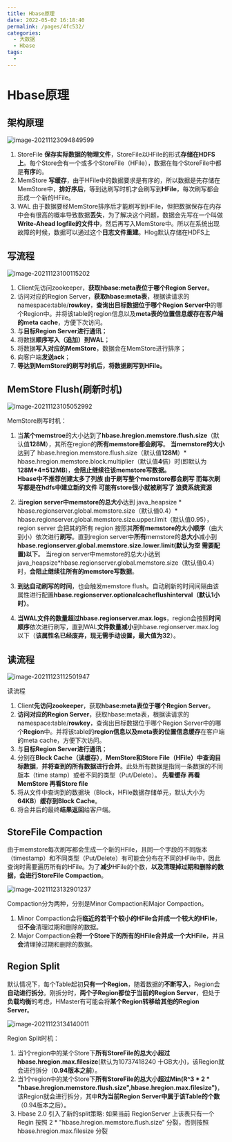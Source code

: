```yaml
---
title: Hbase原理
date: 2022-05-02 16:18:40
permalink: /pages/4fc532/
categories:
  - 大数据
  - Hbase
tags:
  - 
---
```

# Hbase原理

## 架构原理

![image-20211123094849599](https://cdn.jsdelivr.net/gh/Iekrwh/images/md-images/image-20211123094849599.png)

1.	StoreFile
**保存实际数据的物理文件**，StoreFile以HFile的形式**存储在HDFS上**。每个Store会有一个或多个StoreFile（HFile），数据在每个StoreFile中都是**有序**的。
2.	MemStore
**写缓存**，由于HFile中的数据要求是有序的，所以数据是先存储在MemStore中，**排好序后**，等到达刷写时机才会刷写到**HFile**，每次刷写都会形成一个新的HFile。
3.	WAL
由于数据要经MemStore排序后才能刷写到HFile，但把数据保存在内存中会有很高的概率导致数据**丢失**，为了解决这个问题，数据会先写在一个叫做**Write-Ahead logfile的文件中**，然后再写入MemStore中。所以在系统出现故障的时候，数据可以通过这个**日志文件重建**。Hlog默认存储在HDFS上

## 写流程

![image-20211123100115202](https://cdn.jsdelivr.net/gh/Iekrwh/images/md-images/image-20211123100115202.png)

1)	Client先访问zookeeper，**获取hbase:meta表位于哪个Region Server**。
2)	访问对应的Region Server，**获取hbase:meta表**，根据读请求的namespace:table/**rowkey**，**查询出目标数据位于哪个Region Server中**的哪个Region中。并将该table的region信息以及**meta表的位置信息缓存在客户端的meta cache**，方便下次访问。
3)	与**目标Region Server进行通讯**；
4)	将数据**顺序写入（追加）到WAL**；
5)	将数据**写入对应的MemStore**，数据会在MemStore进行排序；
6)	向客户端**发送ack**；
7)	**等达到MemStore的刷写时机后，将数据刷写到HFile。**

## MemStore Flush(刷新时机)

![image-20211123105052992](https://cdn.jsdelivr.net/gh/Iekrwh/images/md-images/image-20211123105052992.png)

MemStore刷写时机：
1)	当**某个memstroe**的大小达到了**hbase.hregion.memstore.flush.size**（默认值**128M**），其所在region的**所有memstore都会刷写**。
**当memstore的大小**达到了 hbase.hregion.memstore.flush.size（默认值**128M**）* hbase.hregion.memstore.block.multiplier（默认值**4**倍）时(即默认为**128M*4=512MB**)，**会阻止继续往该memstore写数据。**  
**Hbase中不推荐创建太多了列族 由于刷写整个memstore都会刷写 而每次刷写都是在hdfs中建立新的文件 可能有store很小就被刷写了 浪费系统资源**

2)	当**region server中memstore的总大小**达到
java_heapsize * hbase.regionserver.global.memstore.size（默认值0.4）\* hbase.regionserver.global.memstore.size.upper.limit（默认值0.95），
region server 会把其的所有 region 按照其**所有memstore的大小顺序**（由大到小）依次进行**刷写**。直到region server中**所有**memstore的**总大小**减小到**hbase.regionserver.global.memstore.size.lower.limit(默认为空 需要配置)以下**。
当region server中memstore的总大小达到java_heapsize*hbase.regionserver.global.memstore.size（默认值0.4）时，**会阻止继续往所有的memstore写数据**。
3)	**到达自动刷写的时间**，也会触发memstore flush。自动刷新的时间间隔由该属性进行配置**hbase.regionserver.optionalcacheflushinterval（默认1小时）**。
4)	**当WAL文件的数量超过hbase.regionserver.max.logs**，region会按照**时间顺序**依次进行刷写，直到WAL**文件数量减小**到hbase.regionserver.max.log以下（**该属性名已经废弃，现无需手动设置，最大值为32**）。

## 读流程

![image-20211123112501947](https://cdn.jsdelivr.net/gh/Iekrwh/images/md-images/image-20211123112501947.png)

读流程
1)	Client**先访问zookeeper**，获取**hbase:meta表位于哪个Region Server**。
2)	**访问对应的Region Server**，获取hbase:meta表，根据读请求的namespace:table/**rowkey**，查询出目标数据位于哪个Region Server中的哪个**Region**中。并将该table的**region信息以及meta表的位置信息缓存**在客户端的meta cache，方便下次访问。
3)	与**目标Region Server进行通讯**；
4)	分别在**Block Cache（读缓存）**，**MemStore和Store File（HFile）中查询目标数据**，**并将查到的所有数据进行合并**。此处所有数据是指同一条数据的不同版本（time stamp）或者不同的类型（Put/Delete）。 **先看缓存 再看MemStore 再看Store file**
5)	将从文件中查询到的数据块（Block，HFile数据存储单元，默认大小为**64KB**）**缓存到Block Cache**。
6)	将合并后的最终**结果返回**给客户端。

## StoreFile Compaction

由于memstore每次刷写都会生成一个新的HFile，且同一个字段的不同版本（timestamp）和不同类型（Put/Delete）有可能会分布在不同的HFile中，因此查询时需要遍历所有的HFile。为了**减少**HFile的个数，**以及清理掉过期和删除的数据，会进行StoreFile Compaction**。

![image-20211123132901237](https://cdn.jsdelivr.net/gh/Iekrwh/images/md-images/image-20211123132901237.png)

Compaction分为两种，分别是Minor Compaction和Major Compaction。

1. Minor Compaction会将**临近的若干个较小的HFile合并成一个较大的HFile**，但**不会**清理过期和删除的数据。
2. Major Compaction会**将一个Store下的所有的HFile合并成一个大HFile**，并且**会**清理掉过期和删除的数据。

## Region Split

默认情况下，每个Table起初**只有一个Region**，随着数据的**不断写入**，Region会**自动进行拆分**。刚拆分时，**两个子Region都位于当前的Region Server**，但处于**负载均衡**的考虑，HMaster有可能会将**某个Region转移给其他的Region Server**。

![image-20211123134140011](https://cdn.jsdelivr.net/gh/Iekrwh/images/md-images/image-20211123134140011.png)

Region Split时机：
1)	当1个region中的某个Store下**所有StoreFile的总大小超过hbase.hregion.max.filesize**(默认为10737418240 十GB大小)，该Region就会进行拆分（**0.94版本之前**）。
2)	当1个region中的某个Store下**所有StoreFile的总大小超过Min(R^3 * 2 * "hbase.hregion.memstore.flush.size",hbase.hregion.max.filesize")**，该Region就会进行拆分，其中**R为当前Region Server中属于该Table的个数**（0.94版本之后）。
2)	Hbase 2.0 引入了新的split策略: 如果当前 RegionServer 上该表只有一个 Regin 按照 2 * "hbase.hregion.memstore.flush.size" 分裂，否则按照 hbase.hregion.max.filesize 分裂

